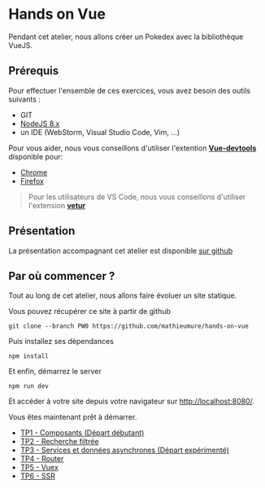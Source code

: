 # Hands on Vue

Pendant cet atelier, nous allons créer un Pokedex avec la bibliothèque VueJS.

## Prérequis

Pour effectuer l'ensemble de ces exercices, vous avez besoin des outils suivants :

- GIT
- [NodeJS 8.x](https://nodejs.org/en/download/)
- un IDE (WebStorm, Visual Studio Code, Vim, ...)

Pour vous aider, nous vous conseillons d'utiliser l'extention [**Vue-devtools**](https://github.com/vuejs/vue-devtools) disponible pour:
- [Chrome](https://chrome.google.com/webstore/detail/vuejs-devtools/nhdogjmejiglipccpnnnanhbledajbpd)
- [Firefox](https://addons.mozilla.org/en-US/firefox/addon/vue-js-devtools/)

> Pour les utilisateurs de VS Code, nous vous conseillons d'utiliser l'extension [**vetur**](https://vuejs.github.io/vetur/)

## Présentation

La présentation accompagnant cet atelier est disponible [sur github](https://mathieumure.github.io/hands-on-vue/)

## Par où commencer ?

Tout au long de cet atelier, nous allons faire évoluer un site statique.

Vous pouvez récupérer ce site à partir de github
```
git clone --branch PW0 https://github.com/mathieumure/hands-on-vue
```

Puis installez ses dépendances
```
npm install
```

Et enfin, démarrez le server
```
npm run dev
```

Et accéder à votre site depuis votre navigateur sur [http://localhost:8080/](http://localhost:8080/).

Vous êtes maintenant prêt à démarrer.

- [TP1 - Composants (Départ débutant)](./TP1.md)
- [TP2 - Recherche filtrée](./TP2.md)
- [TP3 - Services et données asynchrones (Départ expérimenté)](./TP3.md)
- [TP4 - Router](./TP4.md)
- [TP5 - Vuex](./TP5.md)
- [TP6 - SSR](./TP6.md)
